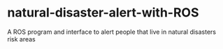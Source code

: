 # natural-disaster-alert-with-ROS
A ROS program and interface to alert people that live in natural disasters risk areas 
